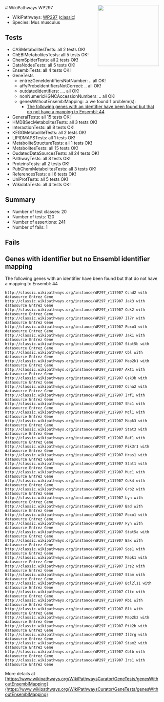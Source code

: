 <img style="float: right; width: 200px" src="https://upload.wikimedia.org/wikipedia/commons/thumb/8/83/Wplogo_with_text_500.png/640px-Wplogo_with_text_500.png" />
# WikiPathways WP297

* WikiPathways: [WP297](https://wikipathways.org/pathways/WP297) ([classic](https://classic.wikipathways.org/instance/WP297))
* Species: Mus musculus
## Tests
* CASMetabolitesTests: all 2 tests OK!
* ChEBIMetabolitesTests: all 5 tests OK!
* ChemSpiderTests: all 2 tests OK!
* DataNodesTests: all 5 tests OK!
* EnsemblTests: all 4 tests OK!
* GeneTests
    * entrezGeneIdentifiersNotNumber: .. all OK!
    * affyProbeIdentifiersNotCorrect: .. all OK!
    * outdatedIdentifiers: .... all OK!
    * nonNumericHGNCAccessionNumbers: .. all OK!
    * genesWithoutEnsemblMapping: .x we found 1 problem(s):
        * [The following genes with an identifier have been found but that do not have a mapping to Ensembl: 44](#c4e5436e)
* GeneralTests: all 15 tests OK!
* HMDBSecMetabolitesTests: all 3 tests OK!
* InteractionTests: all 8 tests OK!
* KEGGMetaboliteTests: all 2 tests OK!
* LIPIDMAPSTests: all 1 tests OK!
* MetaboliteStructureTests: all 1 tests OK!
* MetabolitesTests: all 15 tests OK!
* OudatedDataSourcesTests: all 24 tests OK!
* PathwayTests: all 8 tests OK!
* ProteinsTests: all 2 tests OK!
* PubChemMetabolitesTests: all 3 tests OK!
* ReferencesTests: all 6 tests OK!
* UniProtTests: all 5 tests OK!
* WikidataTests: all 4 tests OK!


## Summary

* Number of test classes: 20
* Number of tests: 120
* Number of assertions: 241
* Number of fails: 1

## Fails

<a name="c4e5436e" />

## Genes with identifier but no Ensembl identifier mapping

The following genes with an identifier have been found but that do not have a mapping to Ensembl: 44
```
http://classic.wikipathways.org/instance/WP297_r117907 Ccnd2 with datasource Entrez Gene
http://classic.wikipathways.org/instance/WP297_r117907 Jak3 with datasource Entrez Gene
http://classic.wikipathways.org/instance/WP297_r117907 Cdk2 with datasource Entrez Gene
http://classic.wikipathways.org/instance/WP297_r117907 Il7r with datasource Entrez Gene
http://classic.wikipathways.org/instance/WP297_r117907 Foxo3 with datasource Entrez Gene
http://classic.wikipathways.org/instance/WP297_r117907 Jak1 with datasource Entrez Gene
http://classic.wikipathways.org/instance/WP297_r117907 Stat5b with datasource Entrez Gene
http://classic.wikipathways.org/instance/WP297_r117907 Cbl with datasource Entrez Gene
http://classic.wikipathways.org/instance/WP297_r117907 Map2k1 with datasource Entrez Gene
http://classic.wikipathways.org/instance/WP297_r117907 Akt1 with datasource Entrez Gene
http://classic.wikipathways.org/instance/WP297_r117907 Gsk3b with datasource Entrez Gene
http://classic.wikipathways.org/instance/WP297_r117907 Ccna2 with datasource Entrez Gene
http://classic.wikipathways.org/instance/WP297_r117907 Irf1 with datasource Entrez Gene
http://classic.wikipathways.org/instance/WP297_r117907 Shc1 with datasource Entrez Gene
http://classic.wikipathways.org/instance/WP297_r117907 Mcl1 with datasource Entrez Gene
http://classic.wikipathways.org/instance/WP297_r117907 Mapk3 with datasource Entrez Gene
http://classic.wikipathways.org/instance/WP297_r117907 Stat3 with datasource Entrez Gene
http://classic.wikipathways.org/instance/WP297_r117907 Raf1 with datasource Entrez Gene
http://classic.wikipathways.org/instance/WP297_r117907 Pik3r1 with datasource Entrez Gene
http://classic.wikipathways.org/instance/WP297_r117907 Hras1 with datasource Entrez Gene
http://classic.wikipathways.org/instance/WP297_r117907 Stat1 with datasource Entrez Gene
http://classic.wikipathways.org/instance/WP297_r117907 Muc1 with datasource Entrez Gene
http://classic.wikipathways.org/instance/WP297_r117907 Cdk4 with datasource Entrez Gene
http://classic.wikipathways.org/instance/WP297_r117907 Grb2 with datasource Entrez Gene
http://classic.wikipathways.org/instance/WP297_r117907 Lyn with datasource Entrez Gene
http://classic.wikipathways.org/instance/WP297_r117907 Bad with datasource Entrez Gene
http://classic.wikipathways.org/instance/WP297_r117907 Foxo1 with datasource Entrez Gene
http://classic.wikipathways.org/instance/WP297_r117907 Fyn with datasource Entrez Gene
http://classic.wikipathways.org/instance/WP297_r117907 Stat5a with datasource Entrez Gene
http://classic.wikipathways.org/instance/WP297_r117907 Bax with datasource Entrez Gene
http://classic.wikipathways.org/instance/WP297_r117907 Sos1 with datasource Entrez Gene
http://classic.wikipathways.org/instance/WP297_r117907 Mapk1 with datasource Entrez Gene
http://classic.wikipathways.org/instance/WP297_r117907 Irs2 with datasource Entrez Gene
http://classic.wikipathways.org/instance/WP297_r117907 Stam with datasource Entrez Gene
http://classic.wikipathways.org/instance/WP297_r117907 Bcl2l11 with datasource Entrez Gene
http://classic.wikipathways.org/instance/WP297_r117907 Cltc with datasource Entrez Gene
http://classic.wikipathways.org/instance/WP297_r117907 Rb1 with datasource Entrez Gene
http://classic.wikipathways.org/instance/WP297_r117907 Blk with datasource Entrez Gene
http://classic.wikipathways.org/instance/WP297_r117907 Map2k2 with datasource Entrez Gene
http://classic.wikipathways.org/instance/WP297_r117907 Ptk2b with datasource Entrez Gene
http://classic.wikipathways.org/instance/WP297_r117907 Il2rg with datasource Entrez Gene
http://classic.wikipathways.org/instance/WP297_r117907 Stam2 with datasource Entrez Gene
http://classic.wikipathways.org/instance/WP297_r117907 Cblb with datasource Entrez Gene
http://classic.wikipathways.org/instance/WP297_r117907 Irs1 with datasource Entrez Gene
```

More details at [https://www.wikipathways.org/WikiPathwaysCurator/GeneTests/genesWithoutEnsemblMapping](https://www.wikipathways.org/WikiPathwaysCurator/GeneTests/genesWithoutEnsemblMapping)

